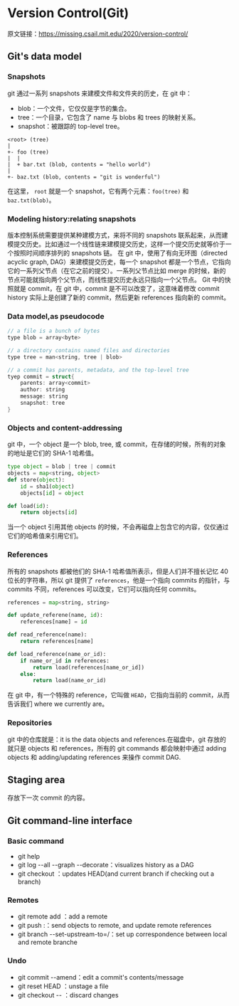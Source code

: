 # Version Control(Git)
原文链接：https://missing.csail.mit.edu/2020/version-control/
## Git's data model
### Snapshots
git 通过一系列 snapshots 来建模文件和文件夹的历史，在 git 中：
* blob：一个文件，它仅仅是字节的集合。
* tree：一个目录，它包含了 name 与 blobs 和 trees 的映射关系。
* snapshot：被跟踪的 top-level tree。
```
<root> (tree)
|
+- foo (tree)
|  |
|  + bar.txt (blob, contents = "hello world")
|
+- baz.txt (blob, contents = "git is wonderful")
```
在这里， `root` 就是一个 snapshot，它有两个元素：`foo(tree)` 和 `baz.txt(blob)`。
### Modeling history:relating snapshots
版本控制系统需要提供某种建模方式，来将不同的 snapshots 联系起来，从而建模提交历史。比如通过一个线性链来建模提交历史，这样一个提交历史就等价于一个按照时间顺序排列的 snapshots 链。
在 git 中，使用了有向无环图（directed acyclic graph, DAG）来建模提交历史，每一个 snapshot 都是一个节点，它指向它的一系列父节点（在它之前的提交）。一系列父节点比如 merge 的时候，新的节点可能就指向两个父节点，而线性提交历史永远只指向一个父节点。
Git 中的快照就是 commit，在 git 中，commit 是不可以改变了，这意味着修改 commit history 实际上是创建了新的 commit，然后更新 references 指向新的 commit。
### Data model,as pseudocode
```c
// a file is a bunch of bytes
type blob = array<byte>

// a directory contains named files and directories
type tree = man<string, tree | blob>

// a commit has parents, metadata, and the top-level tree
tyep commit = struct{
    parents: array<commit>
    author: string
    message: string
    snapshot: tree
}
```
### Objects and content-addressing
git 中，一个 object 是一个 blob, tree, 或 commit，在存储的时候，所有的对象的地址是它们的 SHA-1 哈希值。
```python
type object = blob | tree | commit
objects = map<string, object>
def store(object):
    id = sha1(object)
    objects[id] = object

def load(id):
    return objects[id]
```
当一个 object 引用其他 objects 的时候，不会再磁盘上包含它的内容，仅仅通过它们的哈希值来引用它们。
### References
所有的 snapshots 都被他们的 SHA-1 哈希值所表示，但是人们并不擅长记忆 40 位长的字符串，所以 git 提供了 `references`，他是一个指向 commits 的指针，与 commits 不同，references 可以改变，它们可以指向任何 commits。
```python
references = map<string, string>

def update_referene(name, id):
    references[name] = id

def read_reference(name):
    return references[name]

def load_reference(name_or_id):
    if name_or_id in references:
        return load(references[name_or_id])
    else:
        return load(name_or_id)
```
在 git 中，有一个特殊的 reference，它叫做 `HEAD`，它指向当前的 commit，从而告诉我们 where we currently are。
### Repositories
git 中的仓库就是：it is the data objects and references.在磁盘中，git 存放的就只是 objects 和 references，所有的 git commands 都会映射中通过 adding objects 和 adding/updating references 来操作 commit DAG.
## Staging area
存放下一次 commit 的内容。
## Git command-line interface
### Basic command
* git help <command>
* git log --all --graph --decorate：visualizes history as a DAG
* git checkout <revision>：updates HEAD(and current branch if checking out a branch)
### Remotes
* git remote add <name> <url>：add a remote
* git push <remote> <local branch>:<remote branch>：send objects to remote, and update remote references
* git branch --set-upstream-to=<remote>/<remote branch>：set up correspondence between local and remote branche
### Undo
* git commit --amend：edit a commit's contents/message
* git reset HEAD <file>：unstage a file
* git checkout -- <file>：discard changes